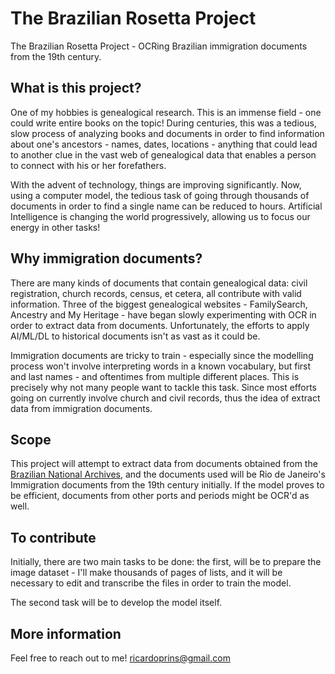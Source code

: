# The Brazilian Rosetta Project
The Brazilian Rosetta Project - OCRing Brazilian immigration documents from the 19th century.

## What is this project?
One of my hobbies is genealogical research. This is an immense field - one could write entire books on the topic! During centuries, this was a tedious, slow process of analyzing books and documents in order to find information about one's ancestors - names, dates, locations - anything that could lead to another clue in the vast web of genealogical data that enables a person to connect with his or her forefathers.

With the advent of technology, things are improving significantly. Now, using a computer model, the tedious task of going through thousands of documents in order to find a single name can be reduced to hours. Artificial Intelligence is changing the world progressively, allowing us to focus our energy in other tasks!

## Why immigration documents?
There are many kinds of documents that contain genealogical data: civil registration, church records, census, et cetera, all contribute with valid information. Three of the biggest genealogical websites - FamilySearch, Ancestry and My Heritage - have began slowly experimenting with OCR in order to extract data from documents. Unfortunately, the efforts to apply AI/ML/DL to historical documents isn't as vast as it could be.

Immigration documents are tricky to train - especially since the modelling process won't involve interpreting words in a known vocabulary, but first and last names - and oftentimes from multiple different places. This is precisely why not many people want to tackle this task. Since most efforts going on currently involve church and civil records, thus the idea of extract data from immigration documents.

## Scope
This project will attempt to extract data from documents obtained from the [Brazilian National Archives](https://sian.an.gov.br), and the documents used will be Rio de Janeiro's Immigration documents from the 19th century initially. If the model proves to be efficient, documents from other ports and periods might be OCR'd as well.

## To contribute
Initially, there are two main tasks to be done: the first, will be to prepare the image dataset - I'll make thousands of pages of lists, and it will be necessary to edit and transcribe the files in order to train the model.

The second task will be to develop the model itself.

## More information
Feel free to reach out to me! ricardoprins@gmail.com
